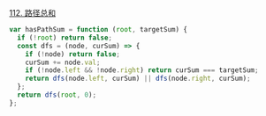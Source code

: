[112. 路径总和](https://leetcode.cn/problems/path-sum/description/)

```javascript
var hasPathSum = function (root, targetSum) {
  if (!root) return false;
  const dfs = (node, curSum) => {
    if (!node) return false;
    curSum += node.val;
    if (!node.left && !node.right) return curSum === targetSum;
    return dfs(node.left, curSum) || dfs(node.right, curSum);
  };
  return dfs(root, 0);
};
```